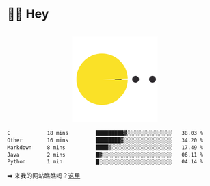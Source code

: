 
# 👋🏻 Hey
<div align="center">
	<br>
	<img src="https://raw.githubusercontent.com/Aniket965/Aniket965/master/pacman.svg?sanitize=true" width="200" height="200">
	<br>
</div>

<!--START_SECTION:waka-->

```txt
C            18 mins         █████████▓░░░░░░░░░░░░░░░   38.03 %
Other        16 mins         ████████▓░░░░░░░░░░░░░░░░   34.20 %
Markdown     8 mins          ████▒░░░░░░░░░░░░░░░░░░░░   17.49 %
Java         2 mins          █▓░░░░░░░░░░░░░░░░░░░░░░░   06.11 %
Python       1 min           █░░░░░░░░░░░░░░░░░░░░░░░░   04.14 %
```

<!--END_SECTION:waka-->

 ➡️  来我的网站瞧瞧吗？[这里](https://www.shaolongfei.com)
